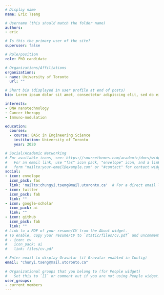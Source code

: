 ```yaml
---
# Display name
name: Eric Tseng

# Username (this should match the folder name)
authors:
- eric

# Is this the primary user of the site?
superuser: false

# Role/position
role: PhD candidate 

# Organizations/Affiliations
organizations:
- name: University of Toronto
  url: ""

# Short bio (displayed in user profile at end of posts)
bio: Lorem ipsum dolor sit amet, consectetur adipiscing elit, sed do eiusmod tempor incididunt

interests:
- DNA nanotechnology
- Cancer therapy
- Immuno-modulation

education:
  courses:
  - course: BASc in Engineering Science
    institution: University of Toronto
    year: 2020

# Social/Academic Networking
# For available icons, see: https://sourcethemes.com/academic/docs/widgets/#icons
#   For an email link, use "fas" icon pack, "envelope" icon, and a link in the
#   form "mailto:your-email@example.com" or "#contact" for contact widget.
social:
- icon: envelope
  icon_pack: fas
  link: 'mailto:chungyi.tseng@mail.utoronto.ca'  # For a direct email link, use "mailto:test@example.org".
- icon: twitter
  icon_pack: fab
  link: ""
- icon: google-scholar
  icon_pack: ai
  link: ""
- icon: github
  icon_pack: fab
  link: ""
# Link to a PDF of your resume/CV from the About widget.
# To enable, copy your resume/CV to `static/files/cv.pdf` and uncomment the lines below.  
# - icon: cv
#   icon_pack: ai
#   link: files/cv.pdf

# Enter email to display Gravatar (if Gravatar enabled in Config)
email: "chunyi.tseng@mail.utoronto.ca"
  
# Organizational groups that you belong to (for People widget)
#   Set this to `[]` or comment out if you are not using People widget.  
user_groups:
- current members
---
```

